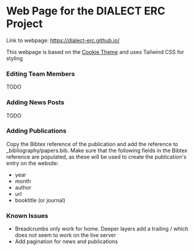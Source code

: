 # Web Page for the DIALECT ERC Project

Link to webpage: https://dialect-erc.github.io/

This webpage is based on the [Cookie Theme](https://github.com/abhinavs/cookie) and uses Tailwind CSS for styling

### Editing Team Members
TODO
### Adding News Posts
TODO
### Adding Publications
Copy the Bibtex reference of the publication and add the reference to _bibliography/papers.bib. Make sure that the following fields in the Bibtex reference are populated, as these will be used to create the publication's entry on the website:
 - year
 - month
 - author
 - url
 - booktitle (or journal)

### Known Issues
 - Breadcrumbs only work for home. Deeper layers add a trailing / which does not seem to work on the live server
 - Add pagination for news and publications
